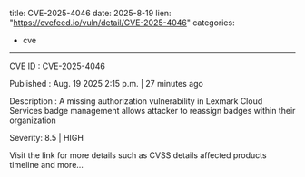  
title: CVE-2025-4046
date: 2025-8-19
lien: "https://cvefeed.io/vuln/detail/CVE-2025-4046"
categories:
  - cve
---

CVE ID : CVE-2025-4046

Published :  Aug. 19
2025
2:15 p.m. | 27 minutes ago

Description : A missing authorization vulnerability in Lexmark Cloud Services badge management allows attacker to reassign badges within their organization

Severity: 8.5 | HIGH

Visit the link for more details
such as CVSS details
affected products
timeline
and more...
